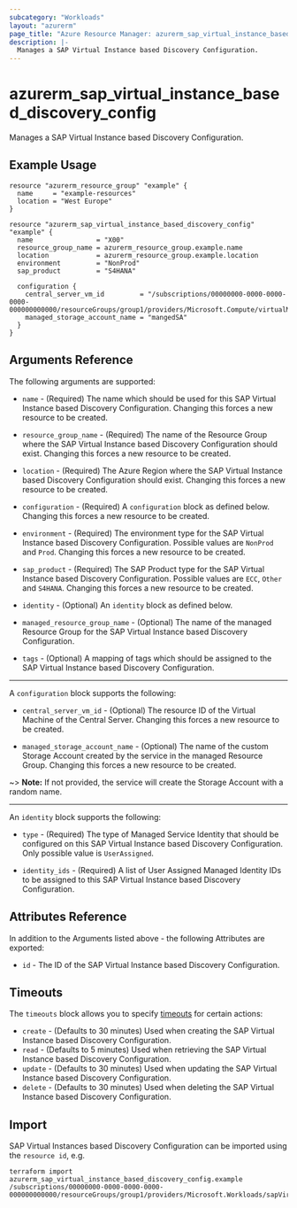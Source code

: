 ```yaml
---
subcategory: "Workloads"
layout: "azurerm"
page_title: "Azure Resource Manager: azurerm_sap_virtual_instance_based_discovery_config"
description: |-
  Manages a SAP Virtual Instance based Discovery Configuration.
---
```


# azurerm_sap_virtual_instance_based_discovery_config

Manages a SAP Virtual Instance based Discovery Configuration.

## Example Usage

```hcl
resource "azurerm_resource_group" "example" {
  name     = "example-resources"
  location = "West Europe"
}

resource "azurerm_sap_virtual_instance_based_discovery_config" "example" {
  name                = "X00"
  resource_group_name = azurerm_resource_group.example.name
  location            = azurerm_resource_group.example.location
  environment         = "NonProd"
  sap_product         = "S4HANA"

  configuration {
    central_server_vm_id         = "/subscriptions/00000000-0000-0000-0000-000000000000/resourceGroups/group1/providers/Microsoft.Compute/virtualMachines/vm1"
    managed_storage_account_name = "mangedSA"
  }
}
```

## Arguments Reference

The following arguments are supported:

* `name` - (Required) The name which should be used for this SAP Virtual Instance based Discovery Configuration. Changing this forces a new resource to be created.

* `resource_group_name` - (Required) The name of the Resource Group where the SAP Virtual Instance based Discovery Configuration should exist. Changing this forces a new resource to be created.

* `location` - (Required) The Azure Region where the SAP Virtual Instance based Discovery Configuration should exist. Changing this forces a new resource to be created.

* `configuration` - (Required) A `configuration` block as defined below. Changing this forces a new resource to be created.

* `environment` - (Required) The environment type for the SAP Virtual Instance based Discovery Configuration. Possible values are `NonProd` and `Prod`. Changing this forces a new resource to be created.

* `sap_product` - (Required) The SAP Product type for the SAP Virtual Instance based Discovery Configuration. Possible values are `ECC`, `Other` and `S4HANA`. Changing this forces a new resource to be created.

* `identity` - (Optional) An `identity` block as defined below.

* `managed_resource_group_name` - (Optional) The name of the managed Resource Group for the SAP Virtual Instance based Discovery Configuration.

* `tags` - (Optional) A mapping of tags which should be assigned to the SAP Virtual Instance based Discovery Configuration.

---

A `configuration` block supports the following:

* `central_server_vm_id` - (Optional) The resource ID of the Virtual Machine of the Central Server. Changing this forces a new resource to be created.

* `managed_storage_account_name` - (Optional) The name of the custom Storage Account created by the service in the managed Resource Group. Changing this forces a new resource to be created.

~> **Note:** If not provided, the service will create the Storage Account with a random name.

---

An `identity` block supports the following:

* `type` - (Required) The type of Managed Service Identity that should be configured on this SAP Virtual Instance based Discovery Configuration. Only possible value is `UserAssigned`.

* `identity_ids` - (Required) A list of User Assigned Managed Identity IDs to be assigned to this SAP Virtual Instance based Discovery Configuration.

## Attributes Reference

In addition to the Arguments listed above - the following Attributes are exported:

* `id` - The ID of the SAP Virtual Instance based Discovery Configuration.

## Timeouts

The `timeouts` block allows you to specify [timeouts](https://www.terraform.io/docs/configuration/resources.html#timeouts) for certain actions:

* `create` - (Defaults to 30 minutes) Used when creating the SAP Virtual Instance based Discovery Configuration.
* `read` - (Defaults to 5 minutes) Used when retrieving the SAP Virtual Instance based Discovery Configuration.
* `update` - (Defaults to 30 minutes) Used when updating the SAP Virtual Instance based Discovery Configuration.
* `delete` - (Defaults to 30 minutes) Used when deleting the SAP Virtual Instance based Discovery Configuration.

## Import

SAP Virtual Instances based Discovery Configuration can be imported using the `resource id`, e.g.

```shell
terraform import azurerm_sap_virtual_instance_based_discovery_config.example /subscriptions/00000000-0000-0000-0000-000000000000/resourceGroups/group1/providers/Microsoft.Workloads/sapVirtualInstances/vis1
```
